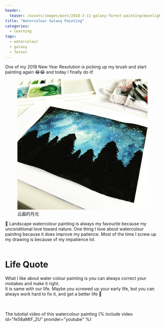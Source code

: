 ```yaml
---
header:
  teaser: /assets/images/post/2018-3-11-galaxy-forest-painting/moonlight.jpg
title: "Watercolour Galaxy Painting"
categories:
  - learning
tags:
  - watercolour
  - galaxy
  - forest
---
```


One of my 2018 New Year Resolution is picking up my brush and start painting again :joy::joy:
and today I finally do it! <br/>

<figure>
  <a href="/assets/images/post/2018-3-11-galaxy-forest-painting/moonlight.jpg"><img src="/assets/images/post/2018-3-11-galaxy-forest-painting/moonlight.jpg"></a>
  <figcaption>云画的月光 </figcaption>
</figure>

:milky_way: Landscape watercolour painting is always my favourite because my unconditional love toward nature. One thing I love about watercolour painitng because it does improve my patience. Most of the time I screw up my drawing is because of my impatience lol. <br/><br/>


# Life Quote
What I like about water colour painting is you can always correct your mistakes and make it right. <br/>
It is same with our life. Maybe you screwed up your early life, but you can always work hard to fix it, and get a better life :muscle:

<br/><br/>
The tutotial video of this watercolour painting
{% include video id="fe58aMtF_2U" provider="youtube" %}

